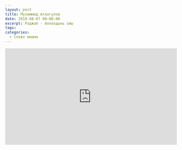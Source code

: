 ```yaml
---
layout: post
title: Мухаммад Атангулов
date: 2018-08-07 00:00:00
excerpt: Раджаб - Аллахдынъ айы
tags:
categories:
  - Слово имама
---
```


<iframe width="560" height="315" src="https://www.youtube.com/embed/cDCxtxgOIRA" frameborder="0" allow="autoplay; encrypted-media" allowfullscreen=""> </iframe>